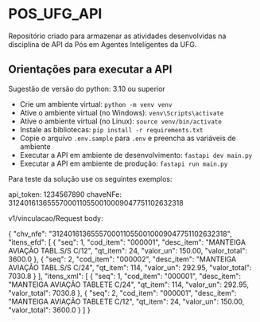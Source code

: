# POS_UFG_API
Repositório criado para armazenar as atividades desenvolvidas na disciplina de API da Pós em Agentes Inteligentes da UFG.


## Orientações para executar a API

Sugestão de versão do python: 3.10 ou superior

- Crie um ambiente virtual: `python -m venv venv`
- Ative o ambiente virtual (no Windows): `venv\Scripts\activate`
- Ative o ambiente virtual (no Linux): `source venv/bin/activate`
- Instale as bibliotecas: `pip install -r requirements.txt`
- Copie o arquivo `.env.sample` para `.env` e preencha as variáveis de ambiente
- Executar a API em ambiente de desenvolvimento: `fastapi dev main.py`
- Executar a API em ambiente de produção: `fastapi run main.py`

Para teste da solução use os seguintes exemplos:

api_token: 1234567890
chaveNFe: 31240161365557000110550010009047751102632318

v1/vinculacao/Request body:

{
  "chv_nfe": "31240161365557000110550010009047751102632318",
  "itens_efd": [
    {
      "seq": 1,
      "cod_item": "000001",
      "desc_item": "MANTEIGA AVIAÇÃO TABL.S/S C/12",
      "qt_item": 24,
      "valor_un": 150.00,
      "valor_total": 3600.0
    },
	{
      "seq": 2,
      "cod_item": "000002",
      "desc_item": "MANTEIGA AVIAÇÃO TABL.S/S C/24",
      "qt_item": 114,
      "valor_un": 292.95,
      "valor_total": 7030.8
    }
  ],
  "itens_xml": [
    {
      "seq": 1,
      "cod_item": "000001",
      "desc_item": "MANTEIGA AVIAÇÃO TABLETE C/24",
      "qt_item": 114,
      "valor_un": 292.95,
      "valor_total": 7030.8
    },
    {
      "seq": 2,
      "cod_item": "000001",
      "desc_item": "MANTEIGA AVIAÇÃO TABLETE C/12",
      "qt_item": 24,
      "valor_un": 150.00,
      "valor_total": 3600.0
    }
  ]
}
